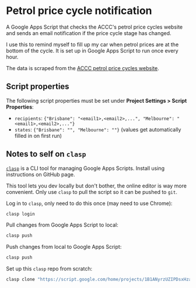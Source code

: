 # Petrol price cycle notification
A Google Apps Script that checks the ACCC's petrol price cycles website and sends an email notification if the price cycle stage has changed.

I use this to remind myself to fill up my car when petrol prices are at the bottom of the cycle. It is set up in Google Apps Script to run once every hour.

The data is scraped from the [ACCC petrol price cycles website](https://www.accc.gov.au/consumers/petrol-diesel-lpg/petrol-price-cycles#petrol-prices-in-brisbane).

## Script properties
The following script properties must be set under **Project Settings > Script Properties**:
- `recipients`: `{"Brisbane": "<email1>,<email2>,...", "Melbourne": "<email1>,<email2>,..."}`
- `states`: `{"Brisbane": "", "Melbourne": ""}` (values get automatically filled in on first run)

## Notes to self on `clasp`
[`clasp`](https://github.com/google/clasp) is a CLI tool for managing Google Apps Scripts. Install using instructions on GitHub page.

This tool lets you dev locally but don't bother, the online editor is way more convenient. Only use `clasp` to pull the script so it can be pushed to `git`.

Log in to `clasp`, only need to do this once (may need to use Chrome):
```sh
clasp login
```

Pull changes from Google Apps Script to local:
```sh
clasp push
```

Push changes from local to Google Apps Script:
```sh
clasp push
```

Set up this `clasp` repo from scratch:
```sh
clasp clone "https://script.google.com/home/projects/1B1ANyrzUZIPDsxHzaJyRBIsRrCxMg9-idC6oXGyRp7XNVip8J8SnMv6J/edit"
```

